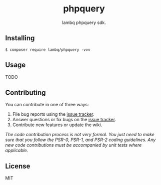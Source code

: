 <h1 align="center"> phpquery </h1>

<p align="center"> lambq phpquery sdk.</p>


## Installing

```shell
$ composer require lambq/phpquery -vvv
```

## Usage

TODO

## Contributing

You can contribute in one of three ways:

1. File bug reports using the [issue tracker](https://github.com/lambq/phpquery/issues).
2. Answer questions or fix bugs on the [issue tracker](https://github.com/lambq/phpquery/issues).
3. Contribute new features or update the wiki.

_The code contribution process is not very formal. You just need to make sure that you follow the PSR-0, PSR-1, and PSR-2 coding guidelines. Any new code contributions must be accompanied by unit tests where applicable._

## License

MIT